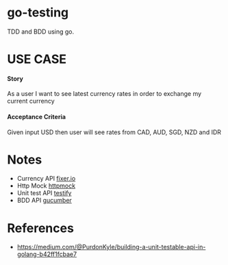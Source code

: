 # go-testing
TDD and BDD using go.

# USE CASE
#### Story
As a user I want to see latest currency rates in order to exchange my current currency

#### Acceptance Criteria
Given input USD then user will see rates from CAD, AUD, SGD, NZD and IDR

# Notes
* Currency API [fixer.io](http://fixer.io/)
* Http Mock [httpmock](https://github.com/jarcoal/httpmock)
* Unit test API [testify](https://github.com/stretchr/testify)
* BDD API [gucumber](https://github.com/gucumber/gucumber)

# References
* https://medium.com/@PurdonKyle/building-a-unit-testable-api-in-golang-b42ff1fcbae7
